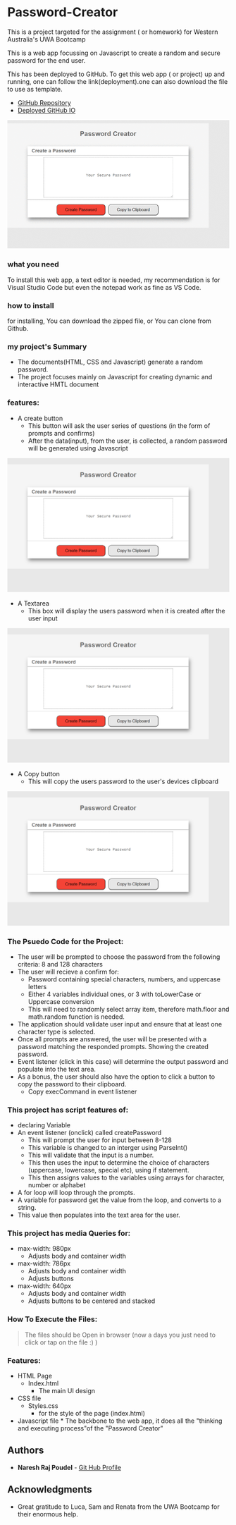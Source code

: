 # Password-Creator

This is a project targeted for the assignment ( or homework) for Western Australia's UWA Bootcamp

This is a web app focussing on Javascript to create a random and secure password for the end user. 

This has been deployed to GitHub. To get this web app ( or project) up and running, one can follow the link(deployment).one can also download the file to use as template.
 
* [GitHub Repository](https://github.com/citenaresh/Password_Creator/)
* [Deployed GitHub IO](URL)

![Password-Generator Demo](assets/demo/PassMaker.gif)

### what you need

To install this web app, a text editor is needed, my recommendation is for Visual Studio Code but even the notepad work as fine as VS Code. 

### how to install

for installing, You can download the zipped file, or You can clone from Github. 

### my project's Summary
* The documents(HTML, CSS and Javascript) generate a random password.
* The project focuses mainly on Javascript for creating dynamic and interactive HMTL document

### features: 
* A create button
    * This button will ask the user series of questions (in the form of prompts and confirms)
    * After the data(input), from the user, is collected, a random password will be generated using Javascript

![](assets/Images/CreatePassword.PNG)

* A Textarea
    * This box will display the users password when it is created after the user input

![](assets/Images/CreatePassword.PNG)

* A Copy button 
    * This will copy the users password to the user's devices clipboard

![](assets/Images/CreatePassword.PNG)

### The Psuedo Code for the Project: 
* The user will be prompted to choose the password from the following criteria: 8 and 128 characters
* The user will recieve a confirm for: 
    * Password containing special characters, numbers, and uppercase letters
    * Either 4 variables individual ones, or 3 with toLowerCase or Uppercase conversion
    * This will need to randomly select array item, therefore math.floor and math.random function is needed.     
* The application should validate user input and ensure that at least one character type is selected.
* Once all prompts are answered, the user will be presented with a password matching the responded prompts. Showing the created password.
* Event listener (click in this case) will determine the output password and populate into the text area.
* As a bonus, the user should also have the option to click a button to copy the password to their clipboard.
    * Copy execCommand in event listener

### This project has script features of:
* declaring Variable 
* An event listener (onclick) called createPassword
    * This will prompt the user for input between 8-128
    * This variable is changed to an interger using ParseInt()
    * This will validate that the input is a number.
    * This then uses the input to determine the choice of characters (uppercase, lowercase, special etc), using if statement.
    * This then assigns values to the variables using arrays for character, number or alphabet
* A for loop will loop through the prompts. 
* A variable for password get the value from the  loop, and converts to a string. 
* This value then populates into the text area for the user.

### This project has media Queries for:
* max-width: 980px 
    * Adjusts body and container width
* max-width: 786px
    * Adjusts body and container width
    * Adjusts buttons
* max-width: 640px
    * Adjusts body and container width
    * Adjusts buttons to be centered and stacked

### How To Execute the Files:
> The files should be Open in browser (now a days you just need to click or tap on the file :) )

### Features: 
* HTML Page
    * Index.html 
        * The main UI design
* CSS file
    * Styles.css
        * for the style of the page (index.html)
* Javascript file
        * The backbone to the web app, it does all the "thinking and executing process"of the "Password Creator"


## Authors

* **Naresh Raj Poudel** - [Git Hub Profile](URL)

## Acknowledgments

* Great gratitude to Luca, Sam and Renata from the UWA Bootcamp for their enormous help.
